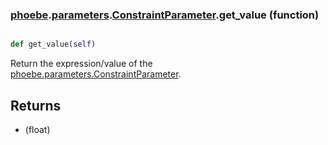 ### [phoebe](phoebe.md).[parameters](phoebe.parameters.md).[ConstraintParameter](phoebe.parameters.ConstraintParameter.md).get_value (function)


```py

def get_value(self)

```



Return the expression/value of the
[phoebe.parameters.ConstraintParameter](phoebe.parameters.ConstraintParameter.md).

Returns
-------
* (float)

